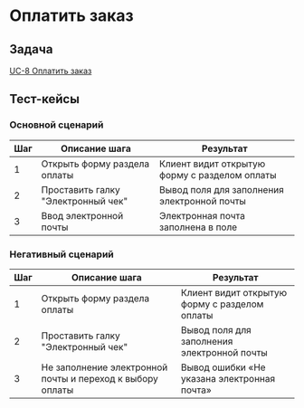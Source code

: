 # Оплатить заказ

## Задача

[UC-8 Оплатить заказ](../req.md#uc8)

## Тест-кейсы

###  Основной сценарий

| Шаг | Описание шага                                        | Результат                                       |
|-----|------------------------------------------------------|-------------------------------------------------|
| 1   | Открыть форму раздела оплаты                         | Клиент видит открытую форму с разделом оплаты   |
| 2   | Проставить галку "Электронный чек"                   | Вывод поля для заполнения электронной почты     |
| 3   | Ввод электронной почты                               | Электронная почта заполнена в поле              |

### Негативный сценарий

| Шаг | Описание шага                                        | Результат                                       |
|-----|------------------------------------------------------|-------------------------------------------------|
| 1   | Открыть форму раздела оплаты                         | Клиент видит открытую форму с разделом оплаты   |
| 2   | Проставить галку "Электронный чек"                   | Вывод поля для заполнения электронной почты     |
| 3   | Не заполнение электронной почты и переход к выбору оплаты| Вывод ошибки «Не указана электронная почта» |
